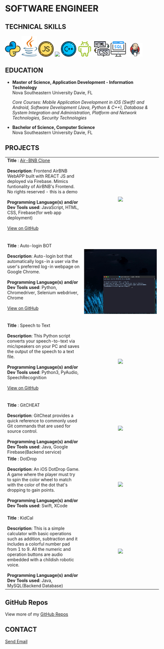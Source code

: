 # SOFTWARE ENGINEER 

## TECHNICAL SKILLS

<img src="images/reshot-icon-python-L432GEZMNS.svg" width="10%"/> <img src="images/java.svg" width="10%"/> <img src="images/reshot-icon-javascript-QPKNA94BZV.svg" width="10%"/> <img src="https://github.com/user-attachments/assets/94a12613-3202-4d23-9c15-23fc1ab6ffd0" width="10%"/> <img src="images/reshot-icon-cpp-K2ZLQP3RH8.svg" width="10%"/> <img src="images/reshot-icon-android-PRH35EK6VU.svg" width="10%"/> <img src="images/reshot-icon-coding-html.svg" width="10%"/>  <img src="images/reshot-icon-sql-server-KM3FTNEQ9X.svg" width="10%"/> <img src="images/jenkins.png" width="10%"/> <br>

## EDUCATION
-  **Master of Science, Application Development - Information Technology**<br>
    Nova Southeastern University Davie, FL <br>

    _Core Courses: Mobile Application Development in iOS (Swift) and Android, Software Development (Java, Python & C++), Database & System Integration and Administration, Platform and Network Technologies, Security Technologies_ <br>

-  **Bachelor of Science, Computer Science** <br>
  Nova Southeastern University Davie, FL<br>


## PROJECTS

<table> 
    <tr>
        <td valign="top" width="40%"> 
            <strong>Title </strong>: <a href="https://airbnb-clone-ab2ce.web.app">Air-BNB Clone</a> <br><br>
            <strong>Description</strong>: Frontend AirBNB WebAPP built with REACT JS and deployed via Firebase. Mimics funtionality of AirBNB's Frontend. No rights reserved - this is a demo<br><br> 
            <strong>Programming Language(s) and/or Dev Tools used</strong>: JavaScript, HTML, CSS, Firebase(for web app deployment)<br><br>
            <a href="https://github.com/crissyg/Airbnb-clone">View on GitHub</a> <br><br> 
            <br>
        </td>
        <td width="40%">
            <p align="center">
                <img src="images/airBNBClone.gif" width="100%" />
            </p>
        </td>
    </tr>
    <tr>
        <td valign="top" width="40%"> 
            <strong>Title </strong>: Auto-login BOT <br><br>
            <strong>Description</strong>: Auto-login bot that automatically logs-in a user via the user's preferred log-in webpage on Google Chrome.<br><br> 
            <strong>Programming Language(s) and/or Dev Tools used</strong>: Python, Chromedriver, Selenium webdriver, Chrome<br><br>
            <a href="https://github.com/crissyg/auto-login-bot">View on GitHub</a> <br><br> 
            <br>
        </td>
        <td width="40%">
            <p align="center">
                <img src="images/logINDemo.gif" width="100%" />
            </p>
        </td>
    </tr>
        <tr>
        <td valign="top" width="40%"> 
            <strong>Title </strong>: Speech to Text <br><br>
            <strong>Description</strong>: This Python script converts your speech-to-text via mic/speakers on your PC and saves the output of the speech to a text file. <br><br> 
            <strong>Programming Language(s) and/or Dev Tools used</strong>: Python3, PyAudio, SpeechRecognition<br><br>
            <a href="https://github.com/crissyg/speech_to_text">View on GitHub</a> <br><br> 
            <br>
        </td>
        <td width="40%">
            <p align="center">
                <img src="images/speechToTextDemo.gif" width="100%" />
            </p>
        </td>
    </tr>
    <tr>
        <td valign="top"> 
            <strong>Title </strong>: GitCHEAT<br><br>
            <strong>Description</strong>: GitCheat provides a quick reference to commonly used Git commands that are used for source control.<br><br> 
            <strong>Programming Language(s) and/or Dev Tools used</strong>: Java, Google Firebase(Backend service)
        </td>
        <td>
            <p align="center">
                <img width="50%" src="images/AndroidAppGitCheat.gif" />
            </p>
        </td>
    </tr>
    <tr>
        <td valign="top"> 
            <strong>Title </strong>: DotDrop<br><br>
            <strong>Description</strong>: An iOS DotDrop Game. A game where the player must try to spin the color wheel to match with the color of the dot that's dropping to gain points.<br><br> 
            <strong>Programming Language(s) and/or Dev Tools used</strong>: Swift, XCode <br><br>
        </td>
        <td>
            <p align="center">
                <img width="50%" src="images/SimulatorScreenRecordingDotDrop.gif" />
            </p>
        </td>
    </tr>
    <tr>
        <td valign="top"> 
            <strong>Title </strong>: KidCal<br><br>
            <strong>Description</strong>: This is a simple calculator with basic operations such as addition, subtraction and it includes a colorful number pad from 1 to 9. All the numeric and operation buttons are audio embedded with a childish robotic voice. <br><br> 
            <strong>Programming Language(s) and/or Dev Tools used</strong>: Java, MySQL(Backend Database)
        </td>
        <td>
            <p align="center">
                <img width="50%" src="images/AndroidAppKidCal.gif"/>
            </p>
        </td>
    </tr>
</table>

## GitHub Repos
<p>View more of my <a href="https://github.com/crissyg">GitHub Repos</a></p>

## CONTACT
<p><a href="mailto:crissyg.tina@gmail.com">Send Email</a></p>
